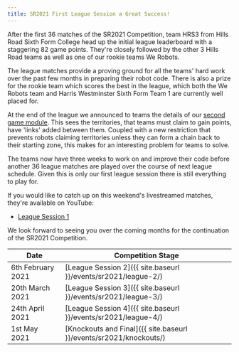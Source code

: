 ```yaml
---
title: SR2021 First League Session a Great Success!
---
```


After the first 36 matches of the SR2021 Competition, team HRS3 from
Hills Road Sixth Form College head up the initial league leaderboard with a
staggering 82 game points. They're closely followed by the other 3 Hills Road
teams as well as one of our rookie teams We Robots.

The league matches provide a proving ground for all the teams' hard work over
the past few months in preparing their robot code. There is also a prize for the
rookie team which scores the best in the league, which both the We Robots team
and Harris Westminster Sixth Form Team 1 are currently well placed for.

At the end of the league we announced to teams the details of our
[second game module](https://studentrobotics.org/docs/resources/2021/rulebook.html).
This sees the territories, that teams must claim to gain points,
have 'links' added between them. Coupled with a new restriction that prevents
robots claiming territories unless they can form a chain back to their starting
zone, this makes for an interesting problem for teams to solve.

The teams now have three weeks to work on and improve their code before another
36 league matches are played over the course of next league schedule. Given this is
only our first league session there is still everything to play for.

If you would like to catch up on this weekend's livestreamed matches, they're
available on YouTube:

* [League Session 1](https://www.youtube.com/watch?v=cAvk-nfTUis)

We look forward to seeing you over the coming months for the continuation of
the SR2021 Competition.

| Date              | Competition Stage                                                                     |
|-------------------|---------------------------------------------------------------------------------------|
| 6th February 2021 | [League Session 2]({{ site.baseurl }}/events/sr2021/league-2/)                        |
| 20th March 2021   | [League Session 3]({{ site.baseurl }}/events/sr2021/league-3/)                        |
| 24th April 2021   | [League Session 4]({{ site.baseurl }}/events/sr2021/league-4/)                        |
| 1st May 2021      | [Knockouts and Final]({{ site.baseurl }}/events/sr2021/knockouts/)                    |
